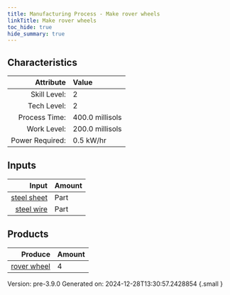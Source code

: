 ```yaml
---
title: Manufacturing Process - Make rover wheels
linkTitle: Make rover wheels
toc_hide: true
hide_summary: true
---
```



## Characteristics

| Attribute      | Value |
|--------:|:------|
|Skill Level:|2|
|Tech Level:|2|
|Process Time:|400.0 millisols|
|Work Level:|200.0 millisols|
|Power Required:|0.5 kW/hr|

## Inputs

| Input      | Amount |
|--------:|:------|
|[steel sheet](/docs/definitions/part/steel-sheet)|Part|2|
|[steel wire](/docs/definitions/part/steel-wire)|Part|40|

## Products


| Produce      | Amount |
|--------:|:------|
|[rover wheel](/docs/definitions/part/rover-wheel)|4|


Version: pre-3.9.0 Generated on: 2024-12-28T13:30:57.2428854
{.small }

